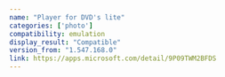 ```yaml
---
name: "Player for DVD's lite"
categories: ['photo']
compatibility: emulation
display_result: "Compatible"
version_from: "1.547.168.0"
link: https://apps.microsoft.com/detail/9P09TWM2BFDS
---
```

